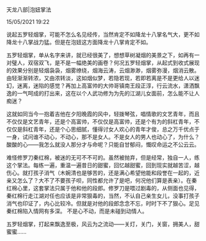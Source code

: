 天龙八部|泡妞掌法

15/05/2021 19:22

说起五罗轻烟掌，可能不怎么名见经传，当然肯定不如降龙十八掌名气大，更不如降龙十八掌战力猛。但是在泡妞这方面降龙十八掌肯定不如。

五罗轻烟掌，单从名字来讲，就已经很美了，想想草树凝烟的美景之下，如再有一对璧人，双宿双飞，是不是一幅绝美的画卷？何况五罗轻烟掌，从起式到收式展现的效果分别是轻烟袅袅，烟雾缭绕，烟海云涛，云烟渺渺，烟雾弥漫，烟消云散。由轻渐渐转浓，又由浓转淡，这如烟似梦，若隐若现，若即若离是不是更给人以迷幻，迷离，迷陷的感觉？再加上高富帅的大帅哥镇南王段正淳，行云流水，潇洒飘逸的一气呵成的打出来，这在以个人武功修为为先的江湖儿女面前，怎么能不让人痴迷？

这就如同当今一抱着吉他在夕阳晚霞的风中，轻拨琴弦，唱情歌的文艺青年，而且不仅仅是文艺青年，还是个高富帅，不仅仅是高富帅，还是个有为的斜杠青年，不仅仅是斜杠青年，还是个心思细腻，懂得讨女人欢心的青年才俊，总之万千优点于一身，试问谁不动心，不动心，那不是女人。不是女人的男人也动心了，为什么？酸酸的心——我怎么就没人那分才与命呢？只能自甘郁闷，慨叹命运之不公云云。

难怪修罗刀秦红棉，被迷的无可不不可的。虽然被抛弃，但是经常，独自一人，练这个掌法。每练一遍，重温一遍昔日的甜蜜，回忆越甜蜜，回到现实就越苦涩，越伤心。就打孩子消气（木婉清也是够苦的，还是满心希望他能和段誉在一起的，近亲又怎么了？大不了不要孩子呗，同性都允许了是吧，何况他们算是表亲）。在秦红棉心里，这套掌法只属于他和他的段郎。修罗刀是喂过剧毒的，从侧面也见得，秦红棉行走江湖对任也应该是非常狠毒的，当然，不认自己亲生女儿，没事打孩子消气也印证了，内心比较冷。但就是对他的段郎念念不忘，时时下不了狠心。足见秦红棉陷入情网有多深。 不是心不动，而是未碰到动情人。

五罗轻烟掌，打起来飘逸至极，风云为之流动——关灯，关门，关窗，拥美人，甜蜜蜜……



